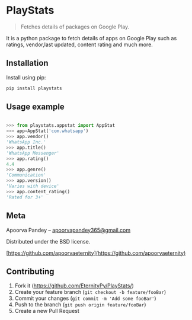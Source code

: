 # PlayStats
> Fetches details of packages on Google Play.

It is a python package to fetch details of apps on Google Play such as ratings, vendor,last updated, content rating and much more.


## Installation

Install using pip:

```sh
pip install playstats
```

## Usage example


```python

>>> from playstats.appstat import AppStat
>>> app=AppStat('com.whatsapp')
>>> app.vendor()
'WhatsApp Inc.'
>>> app.title()
'WhatsApp Messenger'
>>> app.rating()
4.4
>>> app.genre()
'Communication'
>>> app.version()
'Varies with device'
>>> app.content_rating()
'Rated for 3+'
```



## Meta

Apoorva Pandey – apoorvapandey365@gmail.com

Distributed under the BSD license.

[https://github.com/apoorvaeternity](https://github.com/apoorvaeternity)

## Contributing

1. Fork it (<https://github.com/EternityPy/PlayStats/>)
2. Create your feature branch (`git checkout -b feature/fooBar`)
3. Commit your changes (`git commit -m 'Add some fooBar'`)
4. Push to the branch (`git push origin feature/fooBar`)
5. Create a new Pull Request

